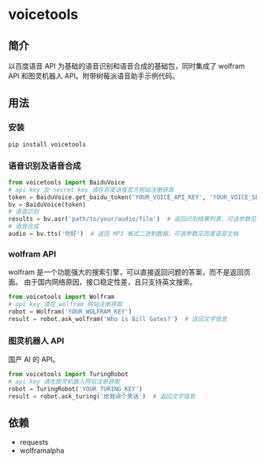 # voicetools
## 简介
以百度语音 API 为基础的语音识别和语音合成的基础包，同时集成了 wolfram API 和图灵机器人 API。附带树莓派语音助手示例代码。

## 用法
### 安装
```shell
pip install voicetools
```

### 语音识别及语音合成
```python
from voicetools import BaiduVoice
# api key 及 secret key 请在百度语音官方网站注册获取
token = BaiduVoice.get_baidu_token('YOUR_VOICE_API_KEY', 'YOUR_VOICE_SECRET')
bv = BaiduVoice(token)
# 语音识别
results = bv.asr('path/to/your/audio/file')  # 返回识别结果列表，可选参数见百度语音文档
# 语音合成
audio = bv.tts('你好')  # 返回 MP3 格式二进制数据，可选参数见百度语音文档
```

### wolfram API
wolfram 是一个功能强大的搜索引擎，可以直接返回问题的答案，而不是返回页面。
由于国内网络原因，接口稳定性差，且只支持英文搜索。
```python
from voicetools import Wolfram
# api key 请在 wolfram 网站注册获取
robot = Wolfram('YOUR_WOLFRAM_KEY')
result = robot.ask_wolfram('Who is Bill Gates?')  # 返回文字信息
```

### 图灵机器人 API
国产 AI 的 API。
```python
from voicetools import TuringRobot
# api key 请在图灵机器人网站注册获取
robot = TuringRobot('YOUR_TURING_KEY')
result = robot.ask_turing('给我讲个笑话')  # 返回文字信息
```

## 依赖
- requests
- wolframalpha

